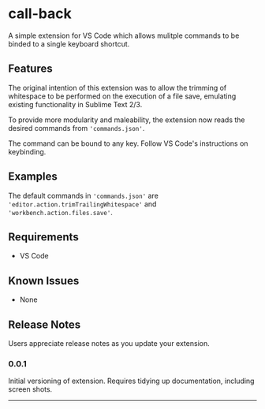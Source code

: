 # call-back

A simple extension for VS Code which allows mulitple commands to be binded to a single keyboard shortcut.

## Features

The original intention of this extension was to allow the trimming of whitespace to be performed on the execution of a file save, emulating existing functionality in Sublime Text 2/3.

To provide more modularity and maleability, the extension now reads the desired commands from `'commands.json'`.

The command can be bound to any key. Follow VS Code's instructions on keybinding.

## Examples

The default commands in `'commands.json'` are `'editor.action.trimTrailingWhitespace'` and `'workbench.action.files.save'`.

## Requirements

- VS Code

## Known Issues

- None

## Release Notes

Users appreciate release notes as you update your extension.

### 0.0.1

Initial versioning of extension. Requires tidying up documentation, including screen shots.

-----------------------------------------------------------------------------------------------------------
